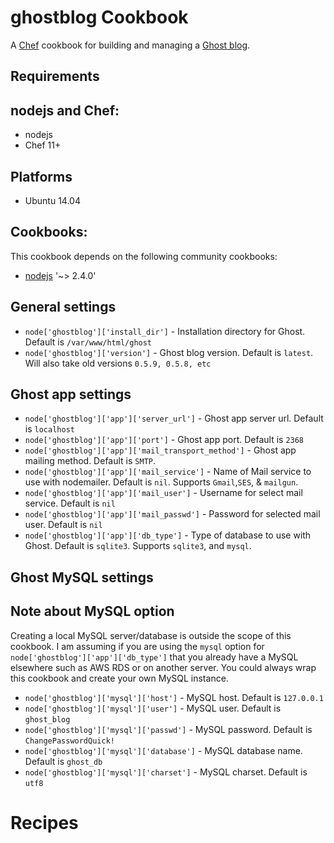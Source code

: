 ghostblog Cookbook
==================
A [Chef](http://getchef.com/) cookbook for building and managing a [Ghost blog](http://docs.ghost.org/).

Requirements
------------

## nodejs and Chef:

* nodejs
* Chef 11+

## Platforms

* Ubuntu 14.04

## Cookbooks:

This cookbook depends on the following community cookbooks:

* [nodejs](https://supermarket.chef.io/cookbooks/nodejs) '~> 2.4.0'

General settings
----------------

* `node['ghostblog']['install_dir']` - Installation directory for Ghost. Default is `/var/www/html/ghost`
* `node['ghostblog']['version']` - Ghost blog version. Default is `latest`. Will also take old versions `0.5.9, 0.5.8, etc`

Ghost app settings
----------------

* `node['ghostblog']['app']['server_url']` - Ghost app server url. Default is `localhost`
* `node['ghostblog']['app']['port']` - Ghost app port. Default is `2368`
* `node['ghostblog']['app']['mail_transport_method']` - Ghost app mailing method. Default is `SMTP`.
* `node['ghostblog']['app']['mail_service']` - Name of Mail service to use with nodemailer. Default is `nil`. Supports `Gmail`,`SES`, & `mailgun`.
* `node['ghostblog']['app']['mail_user']` - Username for select mail service. Default is `nil`
* `node['ghostblog']['app']['mail_passwd']` - Password for selected mail user. Default is `nil`
* `node['ghostblog']['app']['db_type']` - Type of database to use with Ghost. Default is `sqlite3`. Supports `sqlite3`, and `mysql`.

Ghost MySQL settings
----------------

## Note about MySQL option

Creating a local MySQL server/database is outside the scope of this cookbook. I am assuming if you are using the `mysql` option for `node['ghostblog']['app']['db_type']` that
you already have a MySQL elsewhere such as AWS RDS or on another server. You could always wrap this cookbook and create your own MySQL instance. 

* `node['ghostblog']['mysql']['host']` - MySQL host. Default is `127.0.0.1`
* `node['ghostblog']['mysql']['user']` - MySQL user. Default is `ghost_blog`
* `node['ghostblog']['mysql']['passwd']` - MySQL password. Default is `ChangePasswordQuick!`
* `node['ghostblog']['mysql']['database']` - MySQL database name. Default is `ghost_db`
* `node['ghostblog']['mysql']['charset']` - MySQL charset. Default is `utf8`

Recipes
=======
